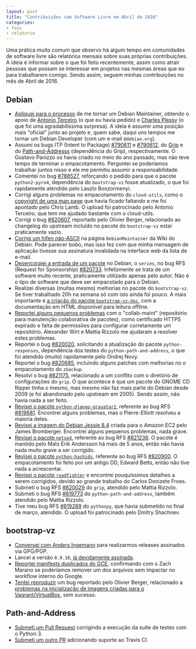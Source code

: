 ```yaml
---
layout: post
title: "Contribuições com Software Livre em Abril de 2016"
categories:
- foss
- relatorio
---
```


Uma prática muito comum que observo há algum tempo em comunidades de software livre são relatórios mensais sobre suas próprias contribuições. A ideia é informar sobre o que foi feito recentemente, assim como atrair pessoas que possam se interessar em projetos nas mesmas áreas que eu para trabalharem comigo. Sendo assim, seguem minhas contribuições no mês de Abril de 2016.

## Debian

* [Apliquei para o processo][newmaint-application] de me tornar um Debian Maintainer, obtendo o apoio de [Antonio Terceiro][newmaint-terceiro] (o que eu havia pedido) e [Charles Plessy][newmaint-plessy] (o que foi uma agradabilíssima surpresa). A ideia é assumir uma posição mais "oficial" junto ao projeto e, quem sabe, daqui uns tempos me tornar um Debian Developer (com um e-mail `@debian.org`).
* Assumi os bugs ITP (Intent to Package) [#790611][grip-itp] e [#790612][p-and-a-itp], do [Grip][grip] e do [Path-and-Addresss][p-and-a] (dependência do Grip), respectivamente. O Gustavo Panizzo os havia criado no meio do ano passado, mas não teve tempo de terminar o empacotamento. Perguntei se poderíamos trabalhar juntos nisso e ele me permitiu assumir a responsabilidade.
* Comentei no bug [#788527][pyro4-update], reforçando o pedido para que o pacote `python2-pyro4`, dependência do `bootstrap-vz` fosse atualizado, o que foi rapidamente atendido pelo Laszlo Boszormenyi.
* Corrigi alguns problemas no empacotamento do `cloud-utils`, como o [copyright de uma man page][cloud-utils-man-page-copyright] que havia ficado faltando e me foi apontado pelo Chris Lamb. O upload foi patrocinado pelo Antonio Terceiro, que tem me ajudado bastante com o cloud-utils.
* Corrigi o bug [#820607][bvz-changelog-bug], reportado pelo Olivier Berger, relacionado ao changelog do upstream incluído no pacote do `bootstrap-vz` estar praticamente vazio.
* [Corrigi um hífen não-ASCII][non-ascii-hyphen] na página `DebianMaintainer` da Wiki do Debian. Pode parecer bobo, mas isso fez com que minha mensagem de aplicação tivesse sua assinatura invalidada na interface web da lista de e-mail.
* [Desencorajei a entrada de um pacote][series-review] no Debian, o `series`, no bug RFS (Request for Sponsorship) [#820733][series-rfs]. Infelizmente se trata de um software muito recente, praticamente utilizado apenas pelo autor. Não é o tipo de software que deve ser empacotado para o Debian.
* Realizei diversas (muitas mesmo) melhorias no pacote do `bootstrap-vz`. Se tiver trabalhado 20h na semana só com isto ainda foi pouco. A mais importante é [a criação do pacote `bootstrap-vz-doc`][bvz-doc-package], com a documentação em HTML disponível para leitura offline.
* [Reportei alguns pequenos problemas][collab-maint-issues] com o "collab-maint" (repositório para manutenção colaborativa de pacotes), como certificado HTTPS expirado e falta de permissões para configurar corretamente um repositório. Alexander Wirt e Mattia Rizzolo me ajudaram a resolver estes problemas.
* Reportei o bug [#820020][responses-update], solicitando a atualização do pacote `python-responses`, dependência dos testes do `python-path-and-address`, o que foi atendido (muito) rapidamente pelo Ondrej Novy.
* Reportei o bug [#820685][zbackup-improvements], incluindo alguns patches com melhorias no o empacotamento do `zbackup`.
* Resolvi o bug [#821175][grip-conflict-bug], relacionado a um conflito com o diretório de configurações do `grip`. O que acontece é que um pacote do GNOME CD Ripper tinha o mesmo, mas mesmo não faz mais parte do Debian desde 2009 (e foi abandonado pelo upstream em 2005). Sendo assim, não havia nada a ser feito.
* [Revisei o pacote `python-django-gravatar2`][django-gravatar-review], referente ao bug RFS [#819681][django-gravatar-rfs]. Encontrei alguns problemas, mas o Pierre-Elliott resolveu a maioria deles.
* [Revisei a imagem do Debian Jessie 8.4][jessie-84-ec2-review] criada para o Amazon EC2 pelo James Bromberger. Encontrei alguns pequenos problemas, nada grave.
* [Revisei o pacote `netsed`][netsed-review], referente ao bug RFS [#821236][netsed-rfs]. O pacote é mantido pelo Mats Erik Andersson há mais de 5 anos, então não havia nada muito grave a ser corrigido.
* [Revisei o pacote `python-hashids`][hashids-review], referente ao bug RFS [#820900][hashids-rfs]. O empacotamento foi feito por um antigo DD, Edward Betts, então não tive nada a acrescentar.
* [Revisei o pacote `roadfighter`][roadfighter-review] e encontrei pouquíssimos detalhes a serem corrigidos, devido ao grande trabalho do Carlos Donizete Froes.
* Submeti o bug RFS [#820029][grip-rfs] do `grip`, atendido pelo Mattia Rizzolo.
* Submeti o bug RFS [#819773][p-and-a-rfs] do `python-path-and-address`, também atendido pelo Mattia Rizzolo.
* Tive meu bug RFS [#819289][pythonpy-rfs] do `pythonpy`, que havia submetido no final de março, atendido. O upload foi patrocinado pelo Dmitry Shachnev.

## bootstrap-vz

* [Conversei com Anders Ingemann][bvz-release-issue] para realizarmos releases assinados via GPG/PGP.
* Lancei a versão `0.9.10`, [já devidamente assinada][bvz-release-0910].
* [Reportei manifests duplicados do GCE][bvz-gce-manifests], confirmando com o Zach Marano se poderíamos remover um dos arquivos sem impactar no workflow interno do Google.
* [Tentei reproduzir][bvz-vagrant-bug-review] um bug reportado pelo Olivier Berger, relacionado a [problemas na inicialização de imagens criadas para o Vagrant/VirtualBox][bvz-vagrant-bug], sem sucesso.

## Path-and-Address

* [Submeti um Pull Request][p-and-a-pr2] corrigindo a execução da suíte de testes com o Python 3.
* [Submeti um outro PR][p-and-a-pr3] adicionando suporte ao Travis CI.


[bvz-changelog-bug]: https://bugs.debian.org/cgi-bin/bugreport.cgi?bug=820607
[bvz-doc-package]: https://anonscm.debian.org/git/cloud/bootstrap-vz.git/commit/?id=899e841
[bvz-gce-manifests]: https://github.com/andsens/bootstrap-vz/issues/310
[bvz-release-0910]: https://github.com/andsens/bootstrap-vz/releases/tag/v0.9.10
[bvz-release-issue]: https://github.com/andsens/bootstrap-vz/issues/278#issuecomment-209482634
[bvz-vagrant-bug-review]: https://lists.debian.org/debian-cloud/2016/04/msg00017.html
[bvz-vagrant-bug]: https://lists.debian.org/debian-cloud/2016/04/msg00016.html
[cloud-utils-man-page-copyright]: https://anonscm.debian.org/git/collab-maint/cloud-utils.git/commit/?id=253d5b7
[collab-maint-issues]: https://lists.debian.org/debian-mentors/2016/04/msg00008.html
[django-gravatar-review]: https://lists.debian.org/debian-mentors/2016/04/msg00161.html
[django-gravatar-rfs]: https://bugs.debian.org/cgi-bin/bugreport.cgi?bug=819681
[grip-conflict-bug]: https://bugs.debian.org/cgi-bin/bugreport.cgi?bug=821175
[grip-itp]: https://bugs.debian.org/cgi-bin/bugreport.cgi?bug=790611
[grip-rfs]: https://bugs.debian.org/cgi-bin/bugreport.cgi?bug=820029
[grip]: https://github.com/joeyespo/grip
[hashids-review]: https://bugs.debian.org/cgi-bin/bugreport.cgi?bug=820900#15
[hashids-rfs]: https://bugs.debian.org/cgi-bin/bugreport.cgi?bug=820900
[jessie-84-ec2-review]: https://lists.debian.org/debian-cloud/2016/04/msg00006.html
[netsed-review]: https://bugs.debian.org/cgi-bin/bugreport.cgi?bug=821236#10
[netsed-rfs]: https://bugs.debian.org/cgi-bin/bugreport.cgi?bug=821236
[newmaint-application]: https://lists.debian.org/debian-newmaint/2016/04/msg00001.html
[newmaint-plessy]: https://lists.debian.org/debian-newmaint/2016/04/msg00006.html
[newmaint-terceiro]: https://lists.debian.org/debian-newmaint/2016/04/msg00004.html
[non-ascii-hyphen]: https://wiki.debian.org/DebianMaintainer?action=diff&rev1=140&rev2=141
[p-and-a-itp]: https://bugs.debian.org/cgi-bin/bugreport.cgi?bug=790612
[p-and-a-pr2]: https://github.com/joeyespo/path-and-address/pull/2
[p-and-a-pr3]: https://github.com/joeyespo/path-and-address/pull/3
[p-and-a-rfs]: https://bugs.debian.org/cgi-bin/bugreport.cgi?bug=819773
[p-and-a]: https://github.com/joeyespo/path-and-address
[pyro4-update]: https://bugs.debian.org/cgi-bin/bugreport.cgi?bug=788527#10
[pythonpy-rfs]: https://bugs.debian.org/cgi-bin/bugreport.cgi?bug=819289
[responses-update]: https://bugs.debian.org/cgi-bin/bugreport.cgi?bug=820020
[roadfighter-review]: https://lists.debian.org/debian-devel-portuguese/2016/04/msg00003.html
[series-review]: https://lists.debian.org/debian-mentors/2016/04/msg00264.html
[series-rfs]: https://bugs.debian.org/cgi-bin/bugreport.cgi?bug=820733
[zbackup-improvements]: https://bugs.debian.org/cgi-bin/bugreport.cgi?bug=820685
